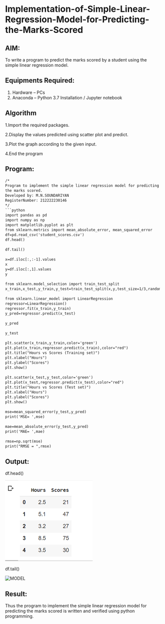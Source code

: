 # Implementation-of-Simple-Linear-Regression-Model-for-Predicting-the-Marks-Scored

## AIM:
To write a program to predict the marks scored by a student using the simple linear regression model.

## Equipments Required:
1. Hardware – PCs
2. Anaconda – Python 3.7 Installation / Jupyter notebook

## Algorithm

1.Import the required packages.

2.Display the values predicted using scatter plot and predict.

3.Plot the graph according to the given input.

4.End the program 

## Program:
```
/*
Program to implement the simple linear regression model for predicting the marks scored.
Developed by: M.N.SOUNDARIYAN
RegisterNumber: 212222230146 
*/
```python
import pandas as pd
import numpy as np
import matplotlib.pyplot as plt
from sklearn.metrics import mean_absolute_error, mean_squared_error
df=pd.read_csv('student_scores.csv')
df.head()

df.tail()

x=df.iloc[:,:-1].values
x
y=df.iloc[:,1].values
y

from sklearn.model_selection import train_test_split
x_train,x_test,y_train,y_test=train_test_split(x,y,test_size=1/3,random_state=0)

from sklearn.linear_model import LinearRegression
regressor=LinearRegression()
regressor.fit(x_train,y_train)
y_pred=regressor.predict(x_test)

y_pred

y_test

plt.scatter(x_train,y_train,color='green')
plt.plot(x_train,regressor.predict(x_train),color="red")
plt.title("Hours vs Scores (Training set)")
plt.xlabel("Hours")
plt.ylabel("Scores")
plt.show()

plt.scatter(x_test,y_test,color='green')
plt.plot(x_test,regressor.predict(x_test),color="red")
plt.title("Hours vs Scores (Test set)")
plt.xlabel("Hours")
plt.ylabel("Scores")
plt.show()

mse=mean_squared_error(y_test,y_pred)
print('MSE= ',mse)

mae=mean_absolute_error(y_test,y_pred)
print('MAE= ',mae)

rmse=np.sqrt(mse)
print("RMSE = ",rmse)
```


## Output:

df.head()

![MODEL](https://github.com/soundariyan18/Implementation-of-Simple-Linear-Regression-Model-for-Predicting-the-Marks-Scored/blob/main/Screenshot%202023-08-24%20221433.png)

df.tail()

![MODEL]()



## Result:
Thus the program to implement the simple linear regression model for predicting the marks scored is written and verified using python programming.
